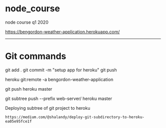 # node_course
node course q1 2020


https://bengordon-weather-application.herokuapp.com/

---

# Git commands

git add .
git commit -m "setup app for heroku"
git push

heroku git:remote -a bengordon-weather-application

git push heroku master

git subtree push --prefix web-server/ heroku master

Deploying subtree of git project to heroku

    https://medium.com/@shalandy/deploy-git-subdirectory-to-heroku-ea05e95fce1f